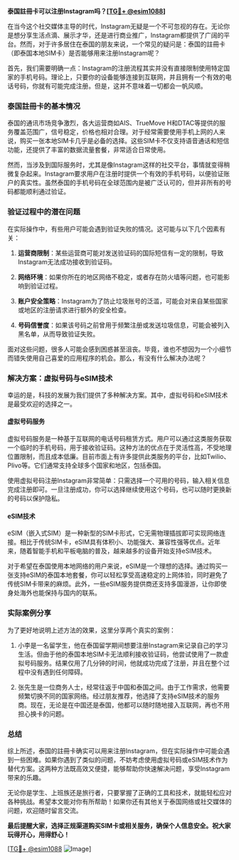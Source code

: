 **泰国註冊卡可以注册Instagram吗？[[TG💪+ @esim1088](https://t.me/s/esim1088)]**

在当今这个社交媒体主导的时代，Instagram无疑是一个不可忽视的存在。无论你是想分享生活点滴、展示才华，还是进行商业推广，Instagram都提供了广阔的平台。然而，对于许多居住在泰国的朋友来说，一个常见的疑问是：泰国的註冊卡（即泰国本地SIM卡）是否能够用来注册Instagram呢？

首先，我们需要明确一点：Instagram的注册流程其实并没有直接限制使用特定国家的手机号码。理论上，只要你的设备能够连接到互联网，并且拥有一个有效的电话号码，你就有可能完成注册。但是，这并不意味着一切都会一帆风顺。

### 泰国註冊卡的基本情况

泰国的通讯市场竞争激烈，各大运营商如AIS、TrueMove H和DTAC等提供的服务覆盖范围广，信号稳定，价格也相对合理。对于经常需要使用手机上网的人来说，购买一张本地SIM卡几乎是必备的选择。这些SIM卡不仅支持语音通话和短信功能，还提供了丰富的数据流量套餐，非常适合日常使用。

然而，当涉及到国际服务时，尤其是像Instagram这样的社交平台，事情就变得稍微复杂起来。Instagram要求用户在注册时提供一个有效的手机号码，以便验证账户的真实性。虽然泰国的手机号码在全球范围内是被广泛认可的，但并非所有的号码都能顺利通过验证。

### 验证过程中的潜在问题

在实际操作中，有些用户可能会遇到验证失败的情况。这可能与以下几个因素有关：

1. **运营商限制**：某些运营商可能对发送验证码的国际短信有一定的限制，导致Instagram无法成功接收到验证码。
   
2. **网络环境**：如果你所在的地区网络不稳定，或者存在防火墙等问题，也可能影响到验证过程。

3. **账户安全策略**：Instagram为了防止垃圾账号的泛滥，可能会对来自某些国家或地区的注册请求进行额外的安全检查。

4. **号码信誉度**：如果该号码之前曾用于频繁注册或发送垃圾信息，可能会被列入黑名单，从而导致验证失败。

面对这些问题，很多人可能会感到困惑甚至沮丧。毕竟，谁也不想因为一个小细节而错失使用自己喜爱的应用程序的机会。那么，有没有什么解决办法呢？

### 解决方案：虚拟号码与eSIM技术

幸运的是，科技的发展为我们提供了多种解决方案。其中，虚拟号码和eSIM技术是最受欢迎的选择之一。

#### 虚拟号码服务

虚拟号码服务是一种基于互联网的电话号码租赁方式。用户可以通过这类服务获取一个临时的手机号码，用于接收验证码。这种方法的优点在于灵活性高，不受地理位置限制，而且成本低廉。目前市面上有许多提供此类服务的平台，比如Twilio、Plivo等。它们通常支持全球多个国家和地区，包括泰国。

使用虚拟号码注册Instagram非常简单：只需选择一个可用的号码，输入相关信息完成注册即可。一旦注册成功，你可以选择继续使用这个号码，也可以随时更换新的号码以保护隐私。

#### eSIM技术

eSIM（嵌入式SIM）是一种新型的SIM卡形式，它无需物理插拔即可实现网络连接。相比于传统SIM卡，eSIM具有体积小、功能强大、兼容性强等优点。近年来，随着智能手机和平板电脑的普及，越来越多的设备开始支持eSIM技术。

对于希望在泰国使用本地网络的用户来说，eSIM是一个理想的选择。通过购买一张支持eSIM的泰国本地套餐，你可以轻松享受高速稳定的上网体验，同时避免了传统SIM卡带来的麻烦。此外，一些eSIM服务提供商还支持多国漫游，让你即使身处海外也能保持与国内的联系。

### 实际案例分享

为了更好地说明上述方法的效果，这里分享两个真实的案例：

1. 小李是一名留学生，他在泰国留学期间想要注册Instagram来记录自己的学习生活。但由于他的泰国本地SIM卡无法顺利接收验证码，他尝试使用了一款虚拟号码服务。结果仅用了几分钟的时间，他就成功完成了注册，并且在整个过程中没有遇到任何障碍。

2. 张先生是一位商务人士，经常往返于中国和泰国之间。由于工作需求，他需要频繁切换不同的国家网络。经过朋友推荐，他选择了支持eSIM技术的服务商。现在，无论是在中国还是泰国，他都可以随时随地接入互联网，再也不用担心换卡的问题。

### 总结

综上所述，泰国的註冊卡确实可以用来注册Instagram，但在实际操作中可能会遇到一些困难。如果你遇到了类似的问题，不妨考虑使用虚拟号码或eSIM技术作为替代方案。这两种方法既高效又便捷，能够帮助你快速解决问题，享受Instagram带来的乐趣。

无论你是学生、上班族还是旅行者，只要掌握了正确的工具和技术，就能轻松应对各种挑战。希望本文能对你有所帮助！如果你还有其他关于泰国网络或社交媒体的问题，欢迎随时留言交流。

**最后提醒大家，选择正规渠道购买SIM卡或相关服务，确保个人信息安全。祝大家玩得开心，用得舒心！**

[[TG💪+ @esim1088](https://t.me/s/esim1088) ![Image](https://i.postimg.cc/4NQfJmqS/Snipaste-2025-05-13-00-14-12.png)]